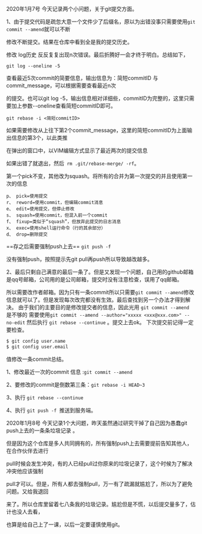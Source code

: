 2020年1月7号 今天记录两个小问题，关于git提交方面。

1、由于提交代码是疏忽大意一个文件少了后缀名，原以为出错没事只需要使用`git commit --amend`就可以不断

修改不断提交。结果在仓库中看到全是我的提交历史。

修改 log历史 反反复复出现n次错误。最后折腾好一会才终于明白。总结如下，

`git log --oneline -5`

查看最近5次commit的简要信息，输出信息为：简短commitID 与commit_message，可以根据需要查看最近n次

的提交。也可以git log -5，输出信息相对详细些，commitID为完整的，这里只需要加上参数--oneline查看简短commitID即可。

`git rebase -i <简短commitID>`

 如果需要修改从上往下第2个commit_message，这里的简短commitID为上面输出信息的第3个，以此类推

在弹出的窗口中，以VIM编辑方式显示了最近两次的提交信息

如果出错了就退出，然后` rm .git/rebase-merge/ -rf`。

 第一个pick不变，其他改为squash。将所有的合并为第一次提交的并且使用第一次的信息

```
p、 pick=使用提交
r、 reword=使用commit，但编辑commit消息
e、 edit=使用提交，但停止修改
s、 squash=使用commit，但混入前一个commit
f、 fixup=类似于“squash”，但放弃此提交的日志消息
x、 exec=使用shell运行命令（行的其余部分）
d、 drop=删除提交
```
==存之后需要强制push上去==  `git push -f` 

没有强制push，按照提示先git pull再push所以导致越改越多。

2、最后只剩自己满意的最后一条了。但是又发现一个问题，自己用的github邮箱是qq号邮箱，公司用的是公司邮箱，提交时没有注意检查，误用了qq邮箱。

所以需要改作者邮箱。因为只有一条commit所以只需要` git commit --amend `修改信息就可以了。但是发现每次改完都没有生效。最后查找到另一个办法才得到解决。 由于我们的主要目的是修改提交者的信息，因此光用 `git commit --amend` 是不够的 需要使用`git commit --amend --author="xxxxx <xxx@xxx.com>" --no-edit`
然后执行 `git rebase --continue` 。提交上去ok。
下次提交前记得一定要检查。
```　bash
$ git config user.name
$ git config user.email
```

值修改一条commit总结。

1、修改最近一次的commit 信息 :`git commit --amend`

2、要修改的commit是倒数第三条：`git rebase -i HEAD~3`

3、执行 `git rebase --continue`

4、执行 `git push -f `推送到服务端。



2020年1月8号 今天记录1个大问题，昨天虽然通过研究干掉了自己因为愚蠢git push上去的一条条垃圾记录 。

但是因为这个仓库是多人共同拥有的，所有强制push上去需要提前告知其他人，在合作伙伴去进行 

pull时候会发生冲突，有的人已经pull过你原来的垃圾记录了，这个时候为了解决冲突他应该强制

pull才可以。但是，所有人都去强制pull，万一有了疏漏就尴尬了，所以为了避免问题。又给我退回

来了。所以仓库里留着七八条我的垃圾记录。尴尬但是不慌，以后提交量多了，估计也没人去看，

也算是给自己上了一课，以后一定要谨慎使用git。